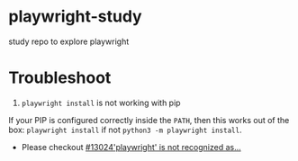 # playwright-study
study repo to explore playwright


# Troubleshoot 

1. `playwright install` is not working with pip

If your PIP is configured correctly inside the `PATH`, then this works out of the box: `playwright install` if not `python3 -m playwright install`.
* Please checkout [#13024'playwright' is not recognized as...](https://github.com/microsoft/playwright/issues/13024)

